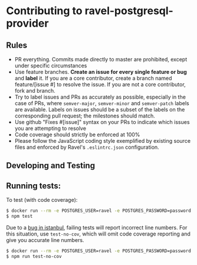 # Contributing to ravel-postgresql-provider

## Rules

- PR everything. Commits made directly to master are prohibited, except under specific circumstances
- Use feature branches. **Create an issue for every single feature or bug** and **label** it. If you are a core contributor, create a branch named feature/[issue #] to resolve the issue. If you are not a core contributor, fork and branch.
- Try to label issues and PRs as accurately as possible, especially in the case of PRs, where `semver-major`, `semver-minor` and `semver-patch` labels are available. Labels on issues should be a subset of the labels on the corresponding pull request; the milestones should match.
- Use github "Fixes #[issue]" syntax on your PRs to indicate which issues you are attempting to resolve
- Code coverage should strictly be enforced at 100%
- Please follow the JavaScript coding style exemplified by existing source files and enforced by Ravel's `.eslintrc.json` configuration.

## Developing and Testing

## Running tests:

To test (with code coverage):

```bash
$ docker run --rm -e POSTGRES_USER=ravel -e POSTGRES_PASSWORD=password -p 15432:5432 postgres:10.0-alpine
$ npm test
```

Due to a [bug in istanbul](https://github.com/gotwarlost/istanbul/issues/274), failing tests will report incorrect line numbers. For this situation, use `test-no-cov`, which will omit code coverage reporting and give you accurate line numbers.

```bash
$ docker run --rm -e POSTGRES_USER=ravel -e POSTGRES_PASSWORD=password -p 15432:5432 postgres:10.0-alpine
$ npm run test-no-cov
```

